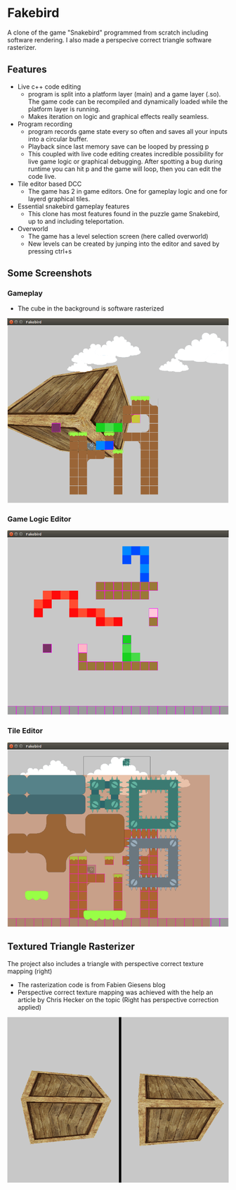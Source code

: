 Fakebird
========

A clone of the game "Snakebird" programmed from scratch including software rendering. I also made a  perspecive correct triangle software rasterizer.

## Features

* Live c++ code editing
  - program is split into a platform layer (main) and a game layer (.so). The game code can be recompiled and dynamically loaded while the platform layer is running.
  - Makes iteration on logic and graphical effects really seamless.
* Program recording
  - program records game state every so often and saves all your inputs into a circular buffer.
  - Playback since last memory save can be looped by pressing p
  - This coupled with live code editing creates incredible possibility for live game logic or graphical debugging. After spotting a bug during runtime you can hit p and the game will loop, then you can edit the code live.
* Tile editor based DCC
  - The game has 2 in game editors. One for gameplay logic and one for layerd graphical tiles.
* Essential snakebird gameplay features
  - This clone has most features found in the puzzle game Snakebird, up to and including teleportation. 
* Overworld
  - The game has a level selection screen (here called overworld)
  - New levels can be created by junping into the editor and saved by pressing ctrl+s

## Some Screenshots

### Gameplay 
* The cube in the background is software rasterized

![Regular gameplay](docs/in_game_with_cube.png "Regular Asteroid Slicing Action")

### Game Logic Editor

![Logic Editor](docs/logic_editor.png "Drawing a Snake in the logic editor")

### Tile Editor

![Tile Editor](docs/tile_editor.png "A Tilesheet page for the tile editor")

## Textured Triangle Rasterizer
The project also includes a triangle with perspective correct texture mapping (right)

* The rasterization code is from Fabien Giesens blog
* Perspective correct texture mapping was achieved with the help an article by Chris Hecker on the topic (Right has perspective correction applied)

![Texture Mapping](docs/texture_mapping_comparison.png "Uncorrected vs Perspective Corrected Texture Mapping")


